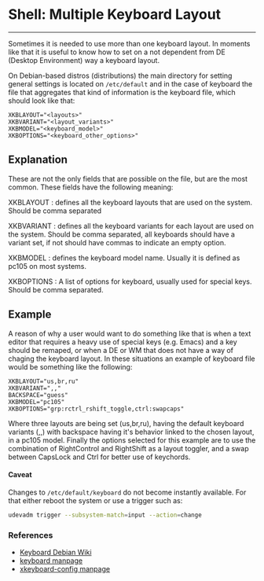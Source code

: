 # Shell: Multiple Keyboard Layout
---------------------------------
Sometimes it is needed to use more than one keyboard layout. In moments like
that it is useful to know how to set on a not dependent from DE (Desktop
Environment) way a keyboard layout.

On Debian-based distros (distributions) the main directory for setting general
settings is located on `/etc/default` and in the case of keyboard the file
that aggregates that kind of information is the keyboard file, which should look
like that:

```
XKBLAYOUT="<layouts>"
XKBVARIANT="<layout_variants>"
XKBMODEL="<keyboard_model>"
XKBOPTIONS="<keyboard_other_options>"
```

## Explanation  
These are not the only fields that are possible on the file, but are the most
common. These fields have the following meaning:

XKBLAYOUT
    : defines all the keyboard layouts that are used on the system. Should be
    comma separated

XKBVARIANT
    : defines all the keyboard variants for each layout are used on the system.
    Should be comma separated, all keyboards should have a variant set, if not
    should have commas to indicate an empty option.

XKBMODEL
    : defines the keyboard model name. Usually it is defined as pc105 on most
    systems.

XKBOPTIONS
    : A list of options for keyboard, usually used for special keys.
    Should be comma separated.

## Example

A reason of why a user would want to do something like that is when a text
editor that requires a heavy use of special keys (e.g. Emacs) and a key should
be remaped, or when a DE or WM that does not have a way of chaging the keyboard
layout. In these situations an example of keyboard file would be something like
the following:

```
XKBLAYOUT="us,br,ru"
XKBVARIANT=",,"
BACKSPACE="guess"
XKBMODEL="pc105"
XKBOPTIONS="grp:rctrl_rshift_toggle,ctrl:swapcaps"
```

Where three layouts are being set (us,br,ru), having the default keyboard
variants (,,) with backspace having it's behavior linked to the chosen layout,
in a pc105 model. Finally the options selected for this example are to use 
the combination of RightControl and RightShift as a layout toggler, and a swap
between CapsLock and Ctrl for better use of keychords.

#### Caveat
Changes to `/etc/default/keyboard` do not become instantly available. For that
either reboot the system or use a trigger such as:  
```bash
udevadm trigger --subsystem-match=input --action=change
```

### References

- [Keyboard Debian Wiki](https://wiki.debian.org/Keyboard)
- [keyboard manpage](https://manpages.debian.org/bookworm/keyboard-configuration/keyboard.5.en.html)
- [xkeyboard-config manpage](https://manpages.debian.org/bookworm/xkb-data/xkeyboard-config.7.en.html)
